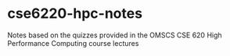 # cse6220-hpc-notes
Notes based on the quizzes provided in the OMSCS CSE 620 High Performance Computing course lectures
